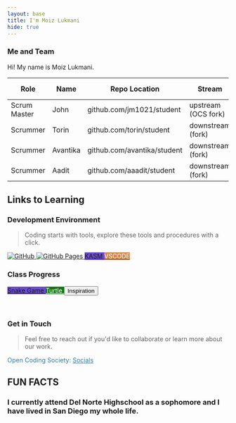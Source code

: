 ```yaml
---
layout: base
title: I'm Moiz Lukmani
hide: true
---
```


### Me and Team

Hi! My name is Moiz Lukmani.

| Role         | Name     | Repo Location                       | Stream                | Repo Name |
|--------------|----------|-------------------------------------|-----------------------|-----------|
| Scrum Master | John     | github.com/jm1021/student           | upstream (OCS fork)   | student   |
| Scrummer     | Torin    | github.com/torin/student            | downstream (fork)     | student   |
| Scrummer     | Avantika | github.com/avantika/student         | downstream (fork)     | student   |
| Scrummer     | Aadit    | github.com/aaadit/student           | downstream (fork)     | student   |


## Links to Learning

### Development Environment

> Coding starts with tools, explore these tools and procedures with a click.

<a href="https://github.com/Open-Coding-Society/student">
    <img src="https://img.shields.io/badge/GitHub-181717?logo=github&logoColor=white" alt="GitHub">
</a>
<a href="https://open-coding-society.github.io/student">
    <img src="https://img.shields.io/badge/GitHub%20Pages-327FC7?logo=github&logoColor=white" alt="GitHub Pages">
</a>
<a href="https://kasm.opencodingsociety.com/" class="button small" style="background-color: #6b4bd3ff">
    KASM
</a>
<a href="https://vscode.dev/" class="button small" style="background-color: #d38a4bff">
    <span style="color: #FFFFFF">VSCODE</span>
</a>

<br>

### Class Progress

<a href="{{site.baseurl}}/snake" class="button small snake-game" aria-label="Play Snake Game">
    Snake Game
</a>
<a href="{{site.baseurl}}/turtle" class="button small turtle-game" aria-label="Play Turtle Game">
    Turtle
</a>
<button class="medium filledHighlight primary">Inspiration</button>
<style>
.inspiration-button {
    background: linear-gradient(45deg, #ff6b6b, #feca57) !important;
    color: white !important;
    border: none !important;
    padding: 15px 30px !important;
    font-size: 16px !important;
    font-weight: bold !important;
    border-radius: 25px !important;
    box-shadow: 0 4px 15px rgba(0,0,0,0.2) !important;
    transition: all 0.3s ease !important;
    text-transform: uppercase !important;
    letter-spacing: 1px !important;
}

.inspiration-button:hover {
    background: linear-gradient(45deg, #ff5252, #ff9800) !important;
    transform: translateY(-2px) !important;
    box-shadow: 0 8px 25px rgba(0,0,0,0.3) !important;
}

.inspiration-button:active {
}
</style>
<style>
.snake-game {
    background-color: #6b4bd3 !important;
}

.turtle-game {
    background-color: #0e7a0d !important;
    color: #ffffff !important;
}

.button.small {
    transition: transform 0.2s ease, box-shadow 0.2s ease;
}

.button.small:hover {
    transform: translateY(-1px);
    box-shadow: 0 4px 8px rgba(0,0,0,0.2);
}
</style>

<br>

<!-- Contact Section -->
### Get in Touch

> Feel free to reach out if you'd like to collaborate or learn more about our work.

<p style="color: #2A7DB1;">Open Coding Society: <a href="https://opencodingsociety.com" style="color: #2A7DB1; text-decoration: underline;">Socials</a></p>

## FUN FACTS
### I currently attend Del Norte Highschool as a sophomore and I have lived in San Diego my whole life.